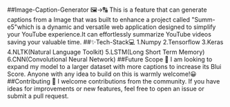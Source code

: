 ##Image-Caption-Generator 🖼->🔠
This is a feature that can generate captions from a Image that was built to enhance a project called "Summ-e5"which is a dynamic and versatile web application designed to simplify your YouTube experience.It can effortlessly summarize YouTube videos saving your valuable time.
##✨Tech-Stack💻
1.Numpy
2.Tensorflow
3.Keras
4.NLTK(Natural Language Toolkit)
5.LSTM(Long Short Term Memory)
6.CNN(Convolutional Neural Network)
##Future Scope 🎉
I am looking to expand my model to a larger dataset with more captions to increase its Blui Score. Anyone with any idea to build on this is warmly welcome!😀
##Contributing 🤝
I welcome contributions from the community. If you have ideas for improvements or new features, feel free to open an issue or submit a pull request.
